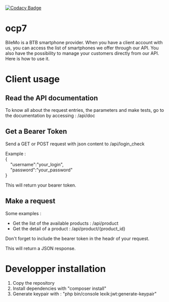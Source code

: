 [![Codacy Badge](https://app.codacy.com/project/badge/Grade/1faf2041e6124da599eb1889426c9902)](https://www.codacy.com/gh/thaydan/ocp7/dashboard?utm_source=github.com&amp;utm_medium=referral&amp;utm_content=thaydan/ocp7&amp;utm_campaign=Badge_Grade)

# ocp7

BileMo is a BTB smartphone provider. When you have a client account with us, you can access the list of smartphones we offer through our API. You also have the possibility to manage your customers directly from our API. 
Here is how to use it.

# Client usage

## Read the API documentation
To know all about the request entries, the parameters and make tests, go to the documentation by accessing : /api/doc

## Get a Bearer Token
Send a GET or POST request with json content to /api/login_check

Example :  
{  
&nbsp;&nbsp;&nbsp;&nbsp;"username":"your_login",  
&nbsp;&nbsp;&nbsp;&nbsp;"password":"your_password"  
}  

This will return your bearer token.

## Make a request
Some examples :
- Get the list of the available products : /api/product
- Get the detail of a product : /api/product/{product_id} 

Don't forget to include the bearer token in the headr of your request.

This will return a JSON response.

# Developper installation

1. Copy the repository
2. Install dependencies with "composer install"
3. Generate keypair with : "php bin/console lexik:jwt:generate-keypair"
